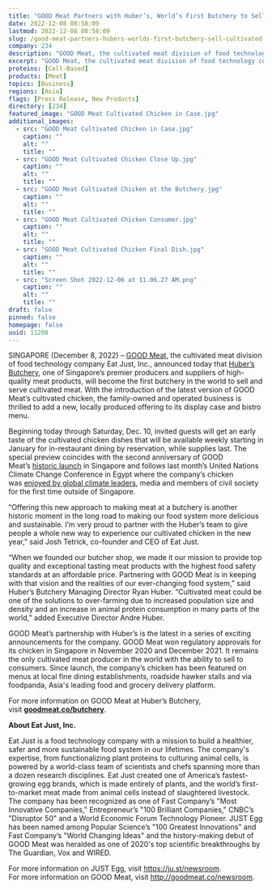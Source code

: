 ```yaml
---
title: "GOOD Meat Partners with Huber’s, World’s First Butchery to Sell Cultivated Meat"
date: 2022-12-08 08:58:09
lastmod: 2022-12-08 08:58:09
slug: /good-meat-partners-hubers-worlds-first-butchery-sell-cultivated-meat
company: 234
description: "GOOD Meat, the cultivated meat division of food technology company Eat Just, Inc., announced today that Huber’s Butchery, one of Singapore’s premier producers and suppliers of high-quality meat products, will become the first butchery in the world to sell and serve cultivated meat."
excerpt: "GOOD Meat, the cultivated meat division of food technology company Eat Just, Inc., announced today that Huber’s Butchery, one of Singapore’s premier producers and suppliers of high-quality meat products, will become the first butchery in the world to sell and serve cultivated meat."
proteins: [Cell-Based]
products: [Meat]
topics: [Business]
regions: [Asia]
flags: [Press Release, New Products]
directory: [234]
featured_image: "GOOD Meat Cultivated Chicken in Case.jpg"
additional_images:
  - src: "GOOD Meat Cultivated Chicken in Case.jpg"
    caption: ""
    alt: ""
    title: ""
  - src: "GOOD Meat Cultivated Chicken Close Up.jpg"
    caption: ""
    alt: ""
    title: ""
  - src: "GOOD Meat Cultivated Chicken at the Butchery.jpg"
    caption: ""
    alt: ""
    title: ""
  - src: "GOOD Meat Cultivated Chicken Consumer.jpg"
    caption: ""
    alt: ""
    title: ""
  - src: "GOOD Meat Cultivated Chicken Final Dish.jpg"
    caption: ""
    alt: ""
    title: ""
  - src: "Screen Shot 2022-12-06 at 11.06.27 AM.png"
    caption: ""
    alt: ""
    title: ""
draft: false
pinned: false
homepage: false
uuid: 11208
---
```

<p>SINGAPORE (December 8, 2022) – <a href="https://cts.businesswire.com/ct/CT?id=smartlink&url=http%3A%2F%2Fgoodmeat.co&esheet=52963069&newsitemid=20221107006023&lan=en-US&anchor=GOOD+Meat&index=1&md5=7e2cb1788f9f101e02cc64ce2d66f157">GOOD Meat</a>, the cultivated meat division of food technology company Eat Just, Inc., announced today that <a href="https://www.hubers.com.sg/">Huber’s Butchery</a>, one of Singapore’s premier producers and suppliers of high-quality meat products, will become the first butchery in the world to sell and serve cultivated meat. With the introduction of the latest version of GOOD Meat’s cultivated chicken, the family-owned and operated business is thrilled to add a new, locally produced offering to its display case and bistro menu.</p>
<p>Beginning today through Saturday, Dec. 10, invited guests will get an early taste of the cultivated chicken dishes that will be available weekly starting in January for in-restaurant dining by reservation, while supplies last. The special preview coincides with the second anniversary of GOOD Meat’s <a href="https://www.businesswire.com/news/home/20201220005063/en/Eat-Just-Makes-History-Again-with-Restaurant-Debut-of-Cultured-Meat">historic launch</a> in Singapore and follows last month’s United Nations Climate Change Conference in Egypt where the company’s chicken was <a href="https://www.goodmeat.co/all-news/good-meat-cultivated-meat-on-cop27-menu">enjoyed by global climate leaders</a>, media and members of civil society for the first time outside of Singapore.</p>
<p>“Offering this new approach to making meat at a butchery is another historic moment in the long road to making our food system more delicious and sustainable. I’m very proud to partner with the Huber’s team to give people a whole new way to experience our cultivated chicken in the new year," said Josh Tetrick, co-founder and CEO of Eat Just.</p>
<p>“When we founded our butcher shop, we made it our mission to provide top quality and exceptional tasting meat products with the highest food safety standards at an affordable price. Partnering with GOOD Meat is in keeping with that vision and the realities of our ever-changing food system,” said Huber’s Butchery Managing Director Ryan Huber. “Cultivated meat could be one of the solutions to over-farming due to increased population size and density and an increase in animal protein consumption in many parts of the world,” added Executive Director Andre Huber.</p>
<p>GOOD Meat’s partnership with Huber’s is the latest in a series of exciting announcements for the company. GOOD Meat won regulatory approvals for its chicken in Singapore in November 2020 and December 2021. It remains the only cultivated meat producer in the world with the ability to sell to consumers. Since launch, the company’s chicken has been featured on menus at local fine dining establishments, roadside hawker stalls and via foodpanda, Asia's leading food and grocery delivery platform.</p>
<p>For more information on GOOD Meat at Huber’s Butchery, visit <a href="http://goodmeat.co/butchery"><strong>goodmeat.co/butchery</strong></a>.</p>
<p><strong>About Eat Just, Inc.</strong> </p>
<p>Eat Just is a food technology company with a mission to build a healthier, safer and more sustainable food system in our lifetimes. The company's expertise, from functionalizing plant proteins to culturing animal cells, is powered by a world-class team of scientists and chefs spanning more than a dozen research disciplines. Eat Just created one of America’s fastest-growing egg brands, which is made entirely of plants, and the world’s first-to-market meat made from animal cells instead of slaughtered livestock. The company has been recognized as one of Fast Company’s "Most Innovative Companies," Entrepreneur’s "100 Brilliant Companies," CNBC’s "Disruptor 50" and a World Economic Forum Technology Pioneer. JUST Egg has been named among Popular Science’s "100 Greatest Innovations" and Fast Company’s "World Changing Ideas" and the history-making debut of GOOD Meat was heralded as one of 2020's top scientific breakthroughs by The Guardian, Vox and WIRED. </p>
<p>For more information on JUST Egg, visit <a href="https://cts.businesswire.com/ct/CT?id=smartlink&url=https%3A%2F%2Fju.st%2Fnewsroom&esheet=52963069&newsitemid=20221107006023&lan=en-US&anchor=https%3A%2F%2Fju.st%2Fnewsroom&index=10&md5=e9fdef6a2aabdfa3260a2b8a16ab0eb6">https://ju.st/newsroom</a>.<br />
For more information on GOOD Meat, visit <a href="https://cts.businesswire.com/ct/CT?id=smartlink&url=http%3A%2F%2Fgoodmeat.co%2Fnewsroom&esheet=52963069&newsitemid=20221107006023&lan=en-US&anchor=http%3A%2F%2Fgoodmeat.co%2Fnewsroom&index=11&md5=a52018ec8c993a03aec3fe4a07899d05">http://goodmeat.co/newsroom</a>.</p>
